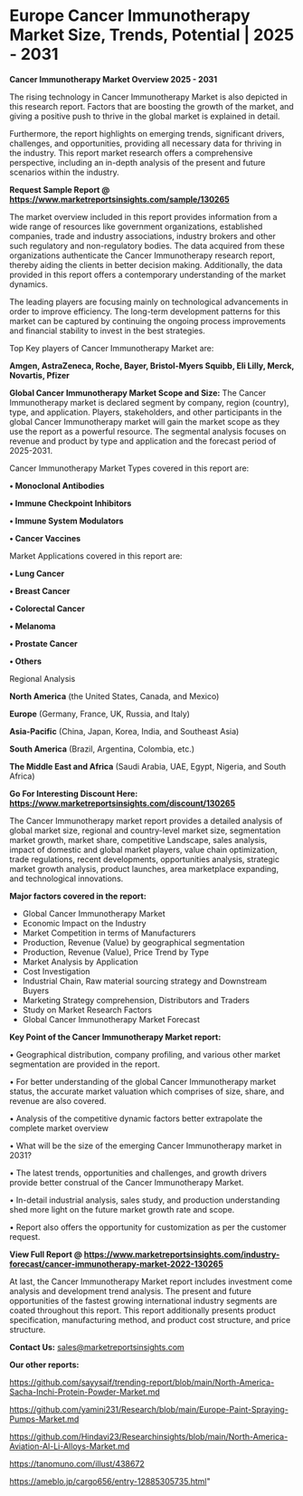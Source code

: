 # Europe Cancer Immunotherapy Market Size, Trends, Potential | 2025 - 2031

<Strong> Cancer Immunotherapy Market Overview 2025 - 2031</strong>

The rising technology in Cancer Immunotherapy Market is also depicted in this research report. Factors that are boosting the growth of the market, and giving a positive push to thrive in the global market is explained in detail.

Furthermore, the report highlights on emerging trends, significant drivers, challenges, and opportunities, providing all necessary data for thriving in the industry. This report market research offers a comprehensive perspective, including an in-depth analysis of the present and future scenarios within the industry.

<strong>Request Sample Report @ <a href=https://www.marketreportsinsights.com/sample/130265>https://www.marketreportsinsights.com/sample/130265</a></strong>

The market overview included in this report provides information from a wide range of resources like government organizations, established companies, trade and industry associations, industry brokers and other such regulatory and non-regulatory bodies. The data acquired from these organizations authenticate the Cancer Immunotherapy research report, thereby aiding the clients in better decision making. Additionally, the data provided in this report offers a contemporary understanding of the market dynamics.

The leading players are focusing mainly on technological advancements in order to improve efficiency. The long-term development patterns for this market can be captured by continuing the ongoing process improvements and financial stability to invest in the best strategies.

Top Key players of Cancer Immunotherapy Market are:

<strong>Amgen, AstraZeneca, Roche, Bayer, Bristol-Myers Squibb, Eli Lilly, Merck, Novartis, Pfizer</strong>

<strong><b>Global Cancer Immunotherapy Market Scope and Size:</b></strong>
The Cancer Immunotherapy market is declared segment by company, region (country), type, and application. Players, stakeholders, and other participants in the global Cancer Immunotherapy market will gain the market scope as they use the report as a powerful resource. The segmental analysis focuses on revenue and product by type and application and the forecast period of 2025-2031.

Cancer Immunotherapy Market Types covered in this report are:

<strong>• Monoclonal Antibodies

• Immune Checkpoint Inhibitors

• Immune System Modulators

• Cancer Vaccines</strong>

Market Applications covered in this report are:

<strong>• Lung Cancer

• Breast Cancer

• Colorectal Cancer

• Melanoma

• Prostate Cancer

• Others</strong> 

Regional Analysis

<strong>North America</strong> (the United States, Canada, and Mexico)

<strong>Europe</strong> (Germany, France, UK, Russia, and Italy)

<strong>Asia-Pacific</strong> (China, Japan, Korea, India, and Southeast Asia)

<strong>South America</strong> (Brazil, Argentina, Colombia, etc.)

<strong>The Middle East and Africa</strong> (Saudi Arabia, UAE, Egypt, Nigeria, and South Africa)

<strong>Go For Interesting Discount Here: <a href=https://www.marketreportsinsights.com/discount/130265>https://www.marketreportsinsights.com/discount/130265</a></strong>

The Cancer Immunotherapy market report provides a detailed analysis of global market size, regional and country-level market size, segmentation market growth, market share, competitive Landscape, sales analysis, impact of domestic and global market players, value chain optimization, trade regulations, recent developments, opportunities analysis, strategic market growth analysis, product launches, area marketplace expanding, and technological innovations.

<strong><b>Major factors covered in the report:</b></strong>
<ul>
  <li>Global Cancer Immunotherapy Market </li>
  <li>Economic Impact on the Industry</li>
  <li>Market Competition in terms of Manufacturers</li>
  <li>Production, Revenue (Value) by geographical segmentation</li>
  <li>Production, Revenue (Value), Price Trend by Type</li>
  <li>Market Analysis by Application</li>
  <li>Cost Investigation</li>
  <li>Industrial Chain, Raw material sourcing strategy and Downstream Buyers</li>
  <li>Marketing Strategy comprehension, Distributors and Traders</li>
  <li>Study on Market Research Factors</li>
  <li>Global Cancer Immunotherapy Market Forecast</li>
</ul>

<strong><b>Key Point of the Cancer Immunotherapy Market report:</b></strong>

• Geographical distribution, company profiling, and various other market segmentation are provided in the report.

• For better understanding of the global Cancer Immunotherapy market status, the accurate market valuation which comprises of size, share, and revenue are also covered.

• Analysis of the competitive dynamic factors better extrapolate the complete market overview

• What will be the size of the emerging Cancer Immunotherapy market in 2031?

• The latest trends, opportunities and challenges, and growth drivers provide better construal of the Cancer Immunotherapy Market.

• In-detail industrial analysis, sales study, and production understanding shed more light on the future market growth rate and scope.

• Report also offers the opportunity for customization as per the customer request.

<strong><b>View Full Report @ <a href=https://www.marketreportsinsights.com/industry-forecast/cancer-immunotherapy-market-2022-130265>https://www.marketreportsinsights.com/industry-forecast/cancer-immunotherapy-market-2022-130265</a></b></strong>


At last, the Cancer Immunotherapy Market report includes investment come analysis and development trend analysis. The present and future opportunities of the fastest growing international industry segments are coated throughout this report. This report additionally presents product specification, manufacturing method, and product cost structure, and price structure.

<strong>Contact Us:</strong>
sales@marketreportsinsights.com

<strong>Our other reports:</strong>

<a href=https://github.com/sayysaif/trending-report/blob/main/North-America-Sacha-Inchi-Protein-Powder-Market.md>https://github.com/sayysaif/trending-report/blob/main/North-America-Sacha-Inchi-Protein-Powder-Market.md</a>

<a href=https://github.com/yamini231/Research/blob/main/Europe-Paint-Spraying-Pumps-Market.md>https://github.com/yamini231/Research/blob/main/Europe-Paint-Spraying-Pumps-Market.md</a>

<a href=https://github.com/Hindavi23/Researchinsights/blob/main/North-America-Aviation-Al-Li-Alloys-Market.md>https://github.com/Hindavi23/Researchinsights/blob/main/North-America-Aviation-Al-Li-Alloys-Market.md</a>

<a href=https://tanomuno.com/illust/438672>https://tanomuno.com/illust/438672</a>

<a href=https://ameblo.jp/cargo656/entry-12885305735.html>https://ameblo.jp/cargo656/entry-12885305735.html</a>"
